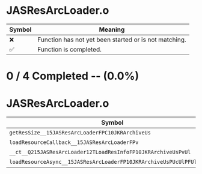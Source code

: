 # JASResArcLoader.o
| Symbol | Meaning 
| ------------- | ------------- 
| :x: | Function has not yet been started or is not matching. 
| :white_check_mark: | Function is completed. 


# 0 / 4 Completed -- (0.0%)
# JASResArcLoader.o
| Symbol | Decompiled? |
| ------------- | ------------- |
| `getResSize__15JASResArcLoaderFPC10JKRArchiveUs` | :x: |
| `loadResourceCallback__15JASResArcLoaderFPv` | :x: |
| `__ct__Q215JASResArcLoader12TLoadResInfoFP10JKRArchiveUsPvUl` | :x: |
| `loadResourceAsync__15JASResArcLoaderFP10JKRArchiveUsPUcUlPFUlUl_vUl` | :x: |
